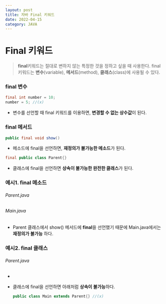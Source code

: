 ```yaml
---
layout: post
title: 자바 Final 키워드
date: 2022-04-15
category: JAVA
---
```


# Final 키워드

> **final**키워드는 절대로 변하지 않는 특정한 것을 정하고 싶을 때 사용한다. final 키워드는 **변수**(variable), **메서드**(method), **클래스**(class)에 사용될 수 있다.

### final 변수

```java
final int number = 10;
number = 5; //(x)
```

- 변수를 선언할 때 final 키워드를 이용하면, **변경할 수 없는 상수값**이 된다.

### final 메서드

```java
public final void show()
```

- 메소드에 final을 선언하면, **재정의가 불가능한 메소드**가 된다.

```java
final public class Parent{}
```

- 클래스에 final을 선언하면 **상속이 불가능한 완전한 클래스**가 된다.

### 예시1. final 메소드

###### Parent.java

<script src="https://gist.github.com/handyejin/de42ae48fcd1f5cdee3c8209b9e9be52.js"></script>

###### Main.java

<script src="https://gist.github.com/handyejin/77884aa08b1963d0233d226aa43a1b26.js"></script>

- Parent 클래스에서 show() 메서드에 **final**을 선언했기 때문에 Main.java에서는 **재정의가 불가능** 하다.

### 예시2. final 클래스

###### Parent.java

- <script src="https://gist.github.com/handyejin/87cecc67bf9c0738ecf9acc2da481de4.js"></script>

- 클래스에 final을 선언하면 아래처럼 **상속이 불가능**하다.
  ```java
  public class Main extends Parent{} //(x)
  ```
